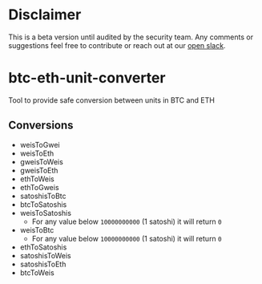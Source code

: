 # Disclaimer

This is a beta version until audited by the security team. Any comments or suggestions feel free to contribute or reach out at our [open slack](https://developers.rsk.co/slack).

# btc-eth-unit-converter

Tool to provide safe conversion between units in BTC and ETH

## Conversions

- weisToGwei
- weisToEth
- gweisToWeis
- gweisToEth
- ethToWeis
- ethToGweis
- satoshisToBtc
- btcToSatoshis
- weisToSatoshis 
    - For any value below `10000000000` (1 satoshi) it will return `0`
- weisToBtc
    - For any value below `10000000000` (1 satoshi) it will return `0`
- ethToSatoshis
- satoshisToWeis
- satoshisToEth
- btcToWeis
